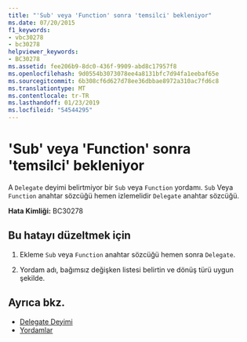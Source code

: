 ```yaml
---
title: "'Sub' veya 'Function' sonra 'temsilci' bekleniyor"
ms.date: 07/20/2015
f1_keywords:
- vbc30278
- bc30278
helpviewer_keywords:
- BC30278
ms.assetid: fee206b9-8dc0-436f-9909-abd8c17957f8
ms.openlocfilehash: 9d0554b3073078ee4a8131bfc7d94fa1eebaf65e
ms.sourcegitcommit: 6b308cf6d627d78ee36dbbae8972a310ac7fd6c8
ms.translationtype: MT
ms.contentlocale: tr-TR
ms.lasthandoff: 01/23/2019
ms.locfileid: "54544295"
---
```

# <a name="sub-or-function-expected-after-delegate"></a>'Sub' veya 'Function' sonra 'temsilci' bekleniyor
A `Delegate` deyimi belirtmiyor bir `Sub` veya `Function` yordamı. `Sub` Veya `Function` anahtar sözcüğü hemen izlemelidir `Delegate` anahtar sözcüğü.  
  
 **Hata Kimliği:** BC30278  
  
## <a name="to-correct-this-error"></a>Bu hatayı düzeltmek için  
  
1.  Ekleme `Sub` veya `Function` anahtar sözcüğü hemen sonra `Delegate`.  
  
2.  Yordam adı, bağımsız değişken listesi belirtin ve dönüş türü uygun şekilde.  
  
## <a name="see-also"></a>Ayrıca bkz.
- [Delegate Deyimi](../../visual-basic/language-reference/statements/delegate-statement.md)
- [Yordamlar](../../visual-basic/programming-guide/language-features/procedures/index.md)
